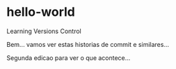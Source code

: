 # hello-world
Learning Versions Control

Bem... vamos ver estas historias de commit e similares...


Segunda edicao para ver o que acontece...
